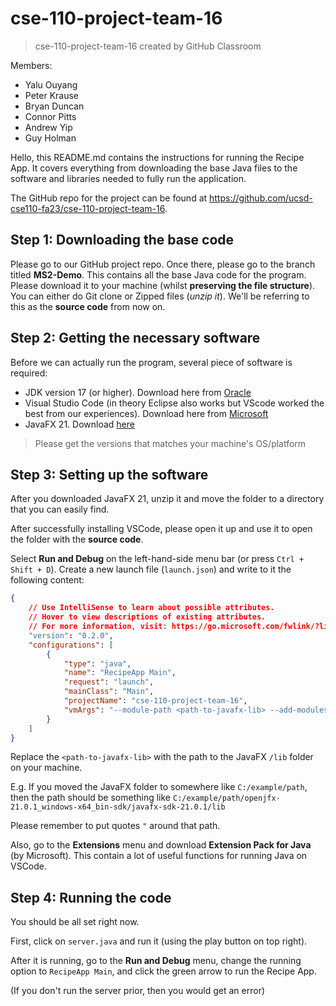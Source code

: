 # cse-110-project-team-16

> cse-110-project-team-16 created by GitHub Classroom

Members:
- Yalu Ouyang
- Peter Krause
- Bryan Duncan
- Connor Pitts
- Andrew Yip
- Guy Holman

Hello, this README.md contains the instructions for running the Recipe App. It covers everything from downloading the base Java files to the software and libraries needed to fully run the application. 

The GitHub repo for the project can be found at https://github.com/ucsd-cse110-fa23/cse-110-project-team-16.

## Step 1: Downloading the base code

Please go to our GitHub project repo. Once there, please go to the branch titled **MS2-Demo**. This contains all the base Java code for the program. Please download it to your machine (whilst **preserving the file structure**). You can either do Git clone or Zipped files (*unzip it*). We'll be referring to this as the **source code** from now on.

## Step 2: Getting the necessary software

Before we can actually run the program, several piece of software is required:

- JDK version 17 (or higher). Download here from [Oracle](https://www.oracle.com/java/technologies/downloads/)
- Visual Studio Code (in theory Eclipse also works but VScode worked the best from our experiences). Download here from [Microsoft](https://code.visualstudio.com/download)
- JavaFX 21. Download [here](https://gluonhq.com/products/javafx/)

>Please get the versions that matches your machine's OS/platform

## Step 3: Setting up the software

After you downloaded JavaFX 21, unzip it and move the folder to a directory that you can easily find.

After successfully installing VSCode, please open it up and use it to open the folder with the **source code**. 

Select **Run and Debug** on the left-hand-side menu bar (or press `Ctrl + Shift + D`). Create a new launch file (`launch.json`) and write to it the following content:

```json
{
    // Use IntelliSense to learn about possible attributes.
    // Hover to view descriptions of existing attributes.
    // For more information, visit: https://go.microsoft.com/fwlink/?linkid=830387
    "version": "0.2.0",
    "configurations": [         
        {
            "type": "java",
            "name": "RecipeApp Main",
            "request": "launch",
            "mainClass": "Main",
            "projectName": "cse-110-project-team-16",
            "vmArgs": "--module-path <path-to-javafx-lib> --add-modules javafx.controls,javafx.fxml"
        }
    ]
}

```

Replace the `<path-to-javafx-lib>` with the path to the JavaFX `/lib` folder on your machine.

E.g. If you moved the JavaFX folder to somewhere like `C:/example/path`, then the path should be something like `C:/example/path/openjfx-21.0.1_windows-x64_bin-sdk/javafx-sdk-21.0.1/lib`

Please remember to put quotes `"` around that path.

Also, go to the **Extensions** menu and download **Extension Pack for Java** (by Microsoft). This contain a lot of useful functions for running Java on VSCode.

## Step 4: Running the code

You should be all set right now. 

First, click on `server.java` and run it (using the play button on top right).

After it is running, go to the **Run and Debug** menu, change the running option to `RecipeApp Main`, and click the green arrow to run the Recipe App.

(If you don't run the server prior, then you would get an error)